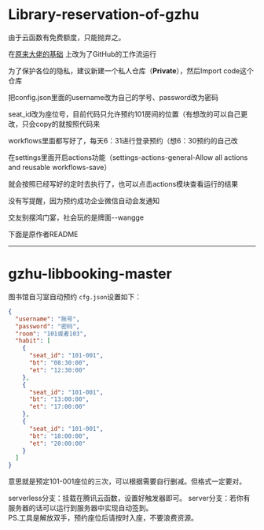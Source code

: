 # Library-reservation-of-gzhu
由于云函数有免费额度，只能抛弃之。

在[原来大佬的基础](https://github.com/lighthookyu/gzhu-libbooking-master) 上改为了GitHub的工作流运行

为了保护各位的隐私，建议新建一个私人仓库（**Private**），然后Import code这个仓库

把config.json里面的username改为自己的学号、password改为密码

seat_id改为座位号，目前代码只允许预约101房间的位置（有想改的可以自己更改，只会copy的就按照代码来

workflows里面都写好了，每天6：31进行登录预约（想6：30预约的自己改

在settings里面开启actions功能（settings-actions-general-Allow all actions and reusable workflows-save）

就会按照已经写好的定时去执行了，也可以点击actions模块查看运行的结果

没有写提醒，因为预约成功企业微信自动会发通知

交友别摆鸿门宴，社会玩的是牌面--wangge

下面是原作者README

--------------------------------------------------
# gzhu-libbooking-master
图书馆自习室自动预约
`cfg.json`设置如下：  
```json
{
  "username": "账号",
  "password": "密码",
  "room": "101或者103",
  "habit": [
    {
      "seat_id": "101-001",
      "bt": "08:30:00",
      "et": "12:30:00"
    },
    {
      "seat_id": "101-001",
      "bt": "13:00:00",
      "et": "17:00:00"
    },
    {
      "seat_id": "101-001",
      "bt": "18:00:00",
      "et": "20:00:00"
    }
  ]
}
```
意思就是预定101-001座位的三次，可以根据需要自行删减。但格式一定要对。  

serverless分支：挂载在腾讯云函数，设置好触发器即可。
server分支：若你有服务器的话可以运行到服务器中实现自动签到。  
PS.工具是解放双手，预约座位后请按时入座，不要浪费资源。  
